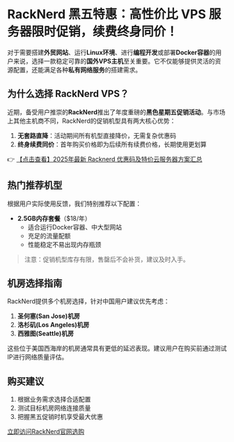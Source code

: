 # RackNerd 黑五特惠：高性价比 VPS 服务器限时促销，续费终身同价！

对于需要搭建**外贸网站**、运行**Linux环境**、进行**编程开发**或部署**Docker容器**的用户来说，选择一款稳定可靠的**国外VPS主机**至关重要。它不仅能够提供灵活的资源配置，还能满足各种**私有网络服务**的搭建需求。

## 为什么选择 RackNerd VPS？

近期，备受用户推崇的**RackNerd**推出了年度重磅的**黑色星期五促销活动**。与市场上其他主机商不同，RackNerd的促销机型具有两大核心优势：

1. **无套路直降**：活动期间所有机型直接降价，无需复杂优惠码
2. **终身续费同价**：首年购买价格即为后续所有续费价格，长期使用更划算

👉 [【点击查看】2025年最新 Racknerd 优惠码及特价云服务器方案汇总](https://bit.ly/Rack_Nerd)

## 热门推荐机型

根据用户实际使用反馈，我们特别推荐以下配置：

- **2.5GB内存套餐**（$18/年）
  - 适合运行Docker容器、中大型网站
  - 充足的流量配额
  - 性能稳定不易出现内存瓶颈

> 注意：促销机型库存有限，售罄后不会补货，建议及时入手。

## 机房选择指南

RackNerd提供多个机房选择，针对中国用户建议优先考虑：

1. **圣何塞(San Jose)机房**
2. **洛杉矶(Los Angeles)机房** 
3. **西雅图(Seattle)机房**

这些位于美国西海岸的机房通常具有更低的延迟表现。建议用户在购买前通过测试IP进行网络质量评估。

## 购买建议

1. 根据业务需求选择合适配置
2. 测试目标机房网络连接质量
3. 把握黑五促销时机享受最大优惠

[立即访问RackNerd官网选购](https://bit.ly/Rack_Nerd)